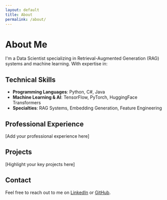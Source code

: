 ```yaml
---
layout: default
title: About
permalink: /about/
---
```


# About Me

I'm a Data Scientist specializing in Retrieval-Augmented Generation (RAG) systems and machine learning. With expertise in:

## Technical Skills

- **Programming Languages**: Python, C#, Java
- **Machine Learning & AI**: TensorFlow, PyTorch, HuggingFace Transformers
- **Specialties**: RAG Systems, Embedding Generation, Feature Engineering

## Professional Experience

[Add your professional experience here]

## Projects

[Highlight your key projects here]

## Contact

Feel free to reach out to me on [LinkedIn](your-linkedin-profile) or [GitHub](https://github.com/hhshanto).